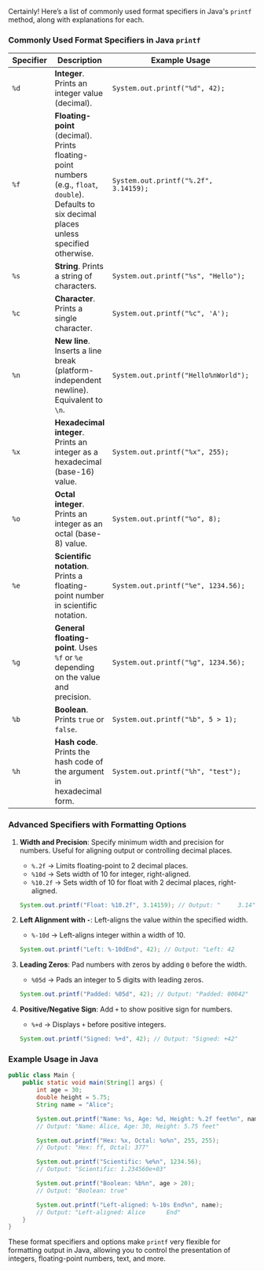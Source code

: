 Certainly! Here’s a list of commonly used format specifiers in Java's `printf` method, along with explanations for each.

### Commonly Used Format Specifiers in Java `printf`

| Specifier | Description                                                                                                                                       | Example Usage                         | Output               |
| --------- | ------------------------------------------------------------------------------------------------------------------------------------------------- | ------------------------------------- | -------------------- |
| `%d`      | **Integer**. Prints an integer value (decimal).                                                                                                   | `System.out.printf("%d", 42);`        | `42`                 |
| `%f`      | **Floating-point** (decimal). Prints floating-point numbers (e.g., `float`, `double`). Defaults to six decimal places unless specified otherwise. | `System.out.printf("%.2f", 3.14159);` | `3.14`               |
| `%s`      | **String**. Prints a string of characters.                                                                                                        | `System.out.printf("%s", "Hello");`   | `Hello`              |
| `%c`      | **Character**. Prints a single character.                                                                                                         | `System.out.printf("%c", 'A');`       | `A`                  |
| `%n`      | **New line**. Inserts a line break (platform-independent newline). Equivalent to `\n`.                                                            | `System.out.printf("Hello%nWorld");`  | `Hello` <br> `World` |
| `%x`      | **Hexadecimal integer**. Prints an integer as a hexadecimal (base-16) value.                                                                      | `System.out.printf("%x", 255);`       | `ff`                 |
| `%o`      | **Octal integer**. Prints an integer as an octal (base-8) value.                                                                                  | `System.out.printf("%o", 8);`         | `10`                 |
| `%e`      | **Scientific notation**. Prints a floating-point number in scientific notation.                                                                   | `System.out.printf("%e", 1234.56);`   | `1.234560e+03`       |
| `%g`      | **General floating-point**. Uses `%f` or `%e` depending on the value and precision.                                                               | `System.out.printf("%g", 1234.56);`   | `1234.56`            |
| `%b`      | **Boolean**. Prints `true` or `false`.                                                                                                            | `System.out.printf("%b", 5 > 1);`     | `true`               |
| `%h`      | **Hash code**. Prints the hash code of the argument in hexadecimal form.                                                                          | `System.out.printf("%h", "test");`    | `94c9b` (or similar) |

### Advanced Specifiers with Formatting Options

1. **Width and Precision**: Specify minimum width and precision for numbers. Useful for aligning output or controlling decimal places.

   - `%.2f` → Limits floating-point to 2 decimal places.
   - `%10d` → Sets width of 10 for integer, right-aligned.
   - `%10.2f` → Sets width of 10 for float with 2 decimal places, right-aligned.

   ```java
   System.out.printf("Float: %10.2f", 3.14159); // Output: "     3.14"
   ```

2. **Left Alignment with `-`**: Left-aligns the value within the specified width.

   - `%-10d` → Left-aligns integer within a width of 10.

   ```java
   System.out.printf("Left: %-10dEnd", 42); // Output: "Left: 42        End"
   ```

3. **Leading Zeros**: Pad numbers with zeros by adding `0` before the width.

   - `%05d` → Pads an integer to 5 digits with leading zeros.

   ```java
   System.out.printf("Padded: %05d", 42); // Output: "Padded: 00042"
   ```

4. **Positive/Negative Sign**: Add `+` to show positive sign for numbers.

   - `%+d` → Displays `+` before positive integers.

   ```java
   System.out.printf("Signed: %+d", 42); // Output: "Signed: +42"
   ```

### Example Usage in Java

```java
public class Main {
    public static void main(String[] args) {
        int age = 30;
        double height = 5.75;
        String name = "Alice";

        System.out.printf("Name: %s, Age: %d, Height: %.2f feet%n", name, age, height);
        // Output: "Name: Alice, Age: 30, Height: 5.75 feet"

        System.out.printf("Hex: %x, Octal: %o%n", 255, 255);
        // Output: "Hex: ff, Octal: 377"

        System.out.printf("Scientific: %e%n", 1234.56);
        // Output: "Scientific: 1.234560e+03"

        System.out.printf("Boolean: %b%n", age > 20);
        // Output: "Boolean: true"

        System.out.printf("Left-aligned: %-10s End%n", name);
        // Output: "Left-aligned: Alice      End"
    }
}
```

These format specifiers and options make `printf` very flexible for formatting output in Java, allowing you to control the presentation of integers, floating-point numbers, text, and more.
